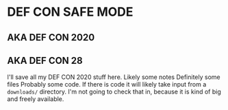 DEF CON SAFE MODE
=================

AKA DEF CON 2020
----------------

AKA DEF CON 28
--------------

I'll save all my DEF CON 2020 stuff here.
Likely some notes
Definitely some files
Probably some code. If there is code it will likely take input from a `downloads/` directory. I'm not going to check that in, because it is kind of big and freely available.
